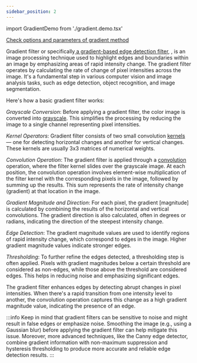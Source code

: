 ```yaml
---
sidebar_position: 2
---
```


import GradientDemo from './gradient.demo.tsx'

[Check options and parameters of gradient method](https://image-js.github.io/image-js-typescript/functions/gradientFilter.html 'link on github.io')

Gradient filter or specifically[ a gradient-based edge detection filter](https://en.wikipedia.org/wiki/Graduated_neutral-density_filter 'Wikipedia link on gradient filter'), , is an image processing technique used to highlight edges and boundaries within an image by emphasizing areas of rapid intensity change. The gradient filter operates by calculating the rate of change of pixel intensities across the image. It's a fundamental step in various computer vision and image analysis tasks, such as edge detection, object recognition, and image segmentation.

<GradientDemo />

Here's how a basic gradient filter works:

_Grayscale Conversion_: Before applying a gradient filter, the color image is converted into [grayscale](Grayscale.md 'link to grayscale filter'). This simplifies the processing by reducing the image to a single channel representing pixel intensities.

_Kernel Operators_: Gradient filter consists of two small convolution [kernels](../../Glossary.md#kernel 'glossary link on kernel') — one for detecting horizontal changes and another for vertical changes. These kernels are usually 3x3 matrices of numerical weights.

_Convolution Operation_: The gradient filter is applied through a [convolution](../../Glossary.md#convolution 'glossary link on convolution') operation, where the filter kernel slides over the grayscale image. At each position, the convolution operation involves element-wise multiplication of the filter kernel with the corresponding pixels in the image, followed by summing up the results. This sum represents the rate of intensity change (gradient) at that location in the image.

_Gradient Magnitude and Direction_: For each pixel, the gradient [magnitude] is calculated by combining the results of the horizontal and vertical convolutions. The gradient direction is also calculated, often in degrees or radians, indicating the direction of the steepest intensity change.

_Edge Detection_: The gradient magnitude values are used to identify regions of rapid intensity change, which correspond to edges in the image. Higher gradient magnitude values indicate stronger edges.

_Thresholding_: To further refine the edges detected, a thresholding step is often applied. Pixels with gradient magnitudes below a certain threshold are considered as non-edges, while those above the threshold are considered edges. This helps in reducing noise and emphasizing significant edges.

The gradient filter enhances edges by detecting abrupt changes in pixel intensities. When there's a rapid transition from one intensity level to another, the convolution operation captures this change as a high gradient magnitude value, indicating the presence of an edge.

:::info
Keep in mind that gradient filters can be sensitive to noise and might result in false edges or emphasize noise. Smoothing the image (e.g., using a Gaussian blur) before applying the gradient filter can help mitigate this issue. Moreover, more advanced techniques, like the Canny edge detector, combine gradient information with non-maximum suppression and hysteresis thresholding to produce more accurate and reliable edge detection results.
:::
